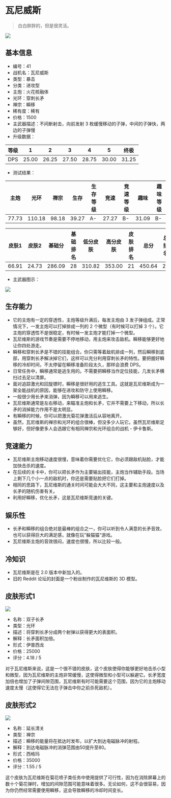 # 瓦尼威斯

> 白白胖胖的，但是很灵活。

<img src="/ships/ship_41.png" style={{zoom:1}}/>

## 基本信息

- 编号：41
- 战机名：瓦尼威斯
- 类型：暴击
- 分类：进攻型
- 主炮：火花核融体
- 光环：穿刺长矛
- 禅宗：瞬移
- 稀有度：稀有
- 价格：1500
- 主武器描述：不间断射击，向前发射 3 枚缓慢移动的子弹，中间的子弹快，两边的子弹慢
- 升级数据：

| 等级 | 1 | 2 | 3 | 4 | 5 | 终极 |
|--|--|--|--|--|--|--|
| DPS | 25.00 | 26.25 | 27.50 | 28.75 | 30.00 | 31.25 |

- 测试结果：

| 主炮 | 光环 | 禅宗 | 生存 | 生存等级 | 竞速 | 竞速等级 | 趣味 | 趣味等级 |
|--|--|--|--|--|--|--|--|--|
| 77.73 | 110.18 | 98.18 | 39.27 | A- | 27.27 | B- | 31.09 | B- |

| 皮肤1 | 皮肤2 | 基础分 | 基础排名 | 低分皮肤 | 高分皮肤 | 皮肤排名 | 总分 | 总排名 |
|--|--|--|--|--|--|--|--|--|
| 66.91 | 24.73 | 286.09 | 28 | 310.82 | 353.00 | 21 | 450.64 | 27 |

- 主武器图示：

<img src="/illustration/main_41.gif" style={{zoom:1}}/>

## 生存能力

- 它的主炮有一定的穿透性，主炮等级升满后，每发主炮由 3 发子弹组成。正常情况下，一发主炮可以打掉排成一列的 2 个微型（有时候可以打掉 3 个）。它主炮的穿透性不是很稳定，有时候一发主炮才能打掉一个微型。
- 瓦尼维斯的游戏节奏是需要不停地移动，用主炮来攻击敌机。瞬移能够更好地让你四处游走。
- 瞬移和穿刺长矛是不错的技能组合。你只需等着敌机排成一列，然后瞬移到底部，用穿刺长矛解决掉它们，这样可以充分利用穿刺长矛的特性。要把握好瞬移的冷却时间，不太停留在瞬移准备阶段太久，那样会浪费 DPS。
- 日常任务中，瞬移通常是逃生用的。不需要把瞬移当作定位技能，几发长矛横扫过去足以清屏。
- 面对追踪激光和回旋镖时，瞬移是很好用的逃生工具。这就是瓦尼维斯成为一架全能战机的原因，能够在进攻和防守上使用瞬移。
- 一般很少用长矛来消弹，因为瞬移可以用来逃生。
- 瓦尼维斯通常是左右移动，来瞄准主炮和长矛，它并不需要上下移动，所以长矛的消掉能力作用不是太明显。
- 有瞬移的时候，你可以把激光菊花弹激活后从容地离开。
- 虽然，瓦尼维斯的禅宗和光环的组合很棒，但没多少人玩它。虽然瓦尼维斯足够好，但好像更多人会选跟它有相同禅宗和光环组合的战机 - 伊卡鲁斯。

## 竞速能力

- 瓦尼维斯主炮移动速度很慢，意味着你需要优化它，你必须跟敌机贴脸，才能加快击杀的速度。
- 在后续的关卡中，你可以把长矛作为主要输出技能，主炮当作辅助手段。当场上剩下几个小一点的敌机时，你还是需要贴脸把它们打掉。
- 相同的思路下，瓦尼维斯的通关时间可能会大大不同，这主要和主炮速度以及长矛的随机伤害有关。
- 利用好瞬移，优化长矛，这是瓦尼维斯竞速的关键。

## 娱乐性

- 长矛和瞬移的组合绝对是最棒的组合之一，你可以听到令人满意的长矛音效，也可以获得巨大的满足感，就像在玩”躲猫猫“游戏。
- 瓦尼维斯主炮的音效很闷，速度也很慢，所以比较一般。

## 冷知识

- 瓦尼维斯是在 2.0 版本中新加入的。
- 旧的 Reddit 论坛的封面是一个粉丝制作的瓦尼维斯的 3D 模型。

## 皮肤形式1

<img src="/ships/ship_41_apex_1.png" style={{zoom:1}}/>

- 名称：双子长矛
- 类型：光环
- 描述：将穿刺长矛分成两个射弹以获得更大的表面积。
- 解释：长矛面积加倍。
- 形式：伊普西龙
- 价格：25000
- 评分：4.18 / 5

对于瓦尼维斯来说，这是一个很不错的皮肤，这个皮肤使得你能够更好地击杀小型和微型，因为瓦尼维斯的主炮非常缓慢，这使得微型和小型可以躲避它。长矛宽度加倍也增加了子弹间隙范围，瓦尼维斯有时可能需要这个范围，因为它的主炮移动速度太慢（这使得它无法在子弹击中你之前杀死敌机）。

## 皮肤形式2

<img src="/ships/ship_41_apex_2.png" style={{zoom:1}}/>

- 名称：延长清关
- 类型：禅宗
- 描述：瞬移的能量将在抵达时发布，以扩大到达电磁脉冲的射程。
- 解释：到达电磁脉冲的消弹范围由50提升至80。
- 形式：西格玛
- 价格：35000
- 评分：1.55 / 5

这个皮肤为瓦尼维斯在菊花喷子类任务中使用提供了可行性，因为在消除屏幕上的数十个菊花弹时，增加的间隙范围可能意味着很多。无论如何，这不会很容易，因为你仍然经常需要使用瞬移，这会导致瞬移的冷却时间变长。
